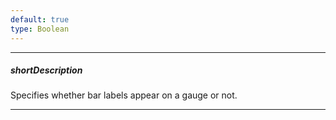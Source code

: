 ```yaml
---
default: true
type: Boolean
---
```

---
##### shortDescription
Specifies whether bar labels appear on a gauge or not.

---
